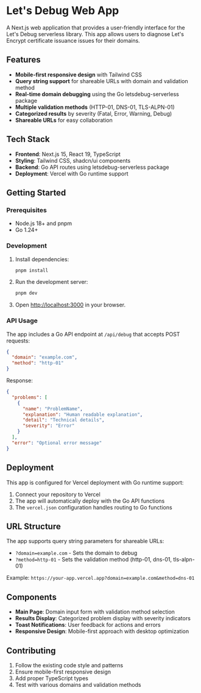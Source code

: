 # Let's Debug Web App

A Next.js web application that provides a user-friendly interface for the Let's Debug serverless library. This app allows users to diagnose Let's Encrypt certificate issuance issues for their domains.

## Features

- **Mobile-first responsive design** with Tailwind CSS
- **Query string support** for shareable URLs with domain and validation method
- **Real-time domain debugging** using the Go letsdebug-serverless package
- **Multiple validation methods** (HTTP-01, DNS-01, TLS-ALPN-01)
- **Categorized results** by severity (Fatal, Error, Warning, Debug)
- **Shareable URLs** for easy collaboration

## Tech Stack

- **Frontend**: Next.js 15, React 19, TypeScript
- **Styling**: Tailwind CSS, shadcn/ui components
- **Backend**: Go API routes using letsdebug-serverless package
- **Deployment**: Vercel with Go runtime support

## Getting Started

### Prerequisites

- Node.js 18+ and pnpm
- Go 1.24+

### Development

1. Install dependencies:

   ```bash
   pnpm install
   ```

2. Run the development server:

   ```bash
   pnpm dev
   ```

3. Open [http://localhost:3000](http://localhost:3000) in your browser.

### API Usage

The app includes a Go API endpoint at `/api/debug` that accepts POST requests:

```json
{
  "domain": "example.com",
  "method": "http-01"
}
```

Response:

```json
{
  "problems": [
    {
      "name": "ProblemName",
      "explanation": "Human readable explanation",
      "detail": "Technical details",
      "severity": "Error"
    }
  ],
  "error": "Optional error message"
}
```

## Deployment

This app is configured for Vercel deployment with Go runtime support:

1. Connect your repository to Vercel
2. The app will automatically deploy with the Go API functions
3. The `vercel.json` configuration handles routing to Go functions

## URL Structure

The app supports query string parameters for shareable URLs:

- `?domain=example.com` - Sets the domain to debug
- `?method=http-01` - Sets the validation method (http-01, dns-01, tls-alpn-01)

Example: `https://your-app.vercel.app?domain=example.com&method=dns-01`

## Components

- **Main Page**: Domain input form with validation method selection
- **Results Display**: Categorized problem display with severity indicators
- **Toast Notifications**: User feedback for actions and errors
- **Responsive Design**: Mobile-first approach with desktop optimization

## Contributing

1. Follow the existing code style and patterns
2. Ensure mobile-first responsive design
3. Add proper TypeScript types
4. Test with various domains and validation methods
